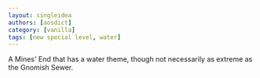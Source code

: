 ```yaml
---
layout: singleidea
authors: [aosdict]
category: [vanilla]
tags: [new special level, water]
---
```

A Mines' End that has a water theme, though not necessarily as extreme as the Gnomish Sewer.
